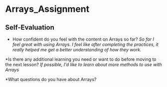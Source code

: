 # Arrays_Assignment



## Self-Evaluation
* How confident do you feel with the content on Arrays so far?
*So far I feel great with using Arrays. I feel like after completing the practices, it really helped me get a better understanding of how they work.*

*Is there any additional learning you need or want to do before moving to the next lesson?
*If possible, I'd like to learn about more methods to use with Arrays*

*What questions do you have about Arrays?
